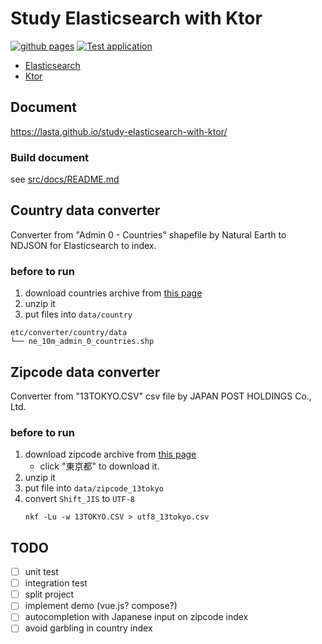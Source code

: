 # Study Elasticsearch with Ktor
[![github pages](https://github.com/lasta/study-elasticsearch-with-ktor/actions/workflows/gh-pages.yml/badge.svg)](https://github.com/lasta/study-elasticsearch-with-ktor/actions/workflows/gh-pages.yml)
[![Test application](https://github.com/lasta/study-elasticsearch-with-ktor/actions/workflows/ktor.yml/badge.svg)](https://github.com/lasta/study-elasticsearch-with-ktor/actions/workflows/ktor.yml)

* [Elasticsearch][elasticsearch]
* [Ktor][ktor]

[elasticsearch]: https://www.elastic.co/jp/elasticsearch/
[ktor]: https://ktor.io/

## Document
https://lasta.github.io/study-elasticsearch-with-ktor/

### Build document
see [src/docs/README.md](src/docs/README.md)

## Country data converter
Converter from "Admin 0 - Countries" shapefile by Natural Earth to NDJSON for Elasticsearch to index.

### before to run
1. download countries archive from [this page](https://www.naturalearthdata.com/downloads/10m-cultural-vectors/)
2. unzip it
3. put files into `data/country`

```
etc/converter/country/data
└── ne_10m_admin_0_countries.shp
```

## Zipcode data converter
Converter from "13TOKYO.CSV" csv file by JAPAN POST HOLDINGS Co., Ltd.

### before to run
1. download zipcode archive from [this page](https://www.post.japanpost.jp/zipcode/dl/kogaki-zip.html)
    * click "東京都" to download it.
2. unzip it
3. put file into `data/zipcode_13tokyo`
4. convert `Shift_JIS` to `UTF-8`
   ```shell
   nkf -Lu -w 13TOKYO.CSV > utf8_13tokyo.csv
   ```

## TODO
- [ ] unit test
- [ ] integration test
- [ ] split project
- [ ] implement demo (vue.js? compose?)
- [ ] autocompletion with Japanese input on zipcode index
- [ ] avoid garbling in country index

